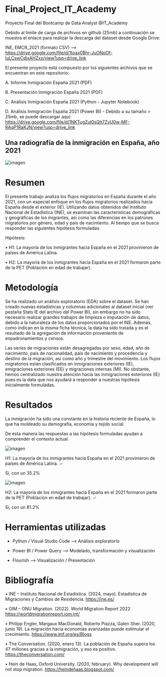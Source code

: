# Final_Project_IT_Academy
Proyecto Final del Bootcamp de Data Analyst @IT_Academy

Debido al limite de carga de archivos en github (25mb) a continuación se muestra el enlace para realizar la descarga del dataset desde Google Drive:

INE, EMCR_2021 (formato CSV) --> https://drive.google.com/file/d/1toax0Bhr-JuONpOf-luLCswCdixAHZxx/view?usp=drive_link

El presente proyecto está compuesto por los siguientes archivos que se encuentran en este repositorio:

 A. Informe Inmigración España 2021 (PDF)
 
 B. Presentación Inmigración España 2021 (PDF)
 
 C. Análisis Inmigración España 2021 (Python - Jupyter Notebook)
 
 D. Análisis Inmigración España 2021 (Power BI) - Debido a su tamaño > 25mb, se puede descargar aquí: https://drive.google.com/file/d/1NKTugZuI0sQh7ZvU0w-MF-RAqP1RaKJN/view?usp=drive_link

## Una radiografía de la inmigración en España, año 2021

![imagen](https://github.com/user-attachments/assets/c7b3371d-a400-45d4-8749-e4cb3e29d666)


# Resumen

 El presente trabajo analiza los flujos migratorios en España durante el año 2021, con un especial enfoque en los flujos migratorios realizados hacia España desde el exterior (IE). Utilizando datos obtenidos del Instituto Nacional de Estadística (INE), se examinan las características demográficas y geográficas de los migrantes, así como las diferencias en los patrones migratorios por género, edad y pais de nacimiento. Al tiempo que se busca responder las siguientes hipótesis formuladas.
 
Hipótesis: 

•	H1: La mayoría de los inmigrantes hacia España en el 2021 provinieron de países de América Latina.

•	H2: La mayoría de los inmigrantes hacia España en el 2021 formaron parte de la PET (Población en edad de trabajar).

# Metodología

Se ha realizado un análisis exploratorio (EDA) sobre el dataset. Se han creado nuevas estadísticas y columnas adicionales al dataset inicial (ver pestaña Stats IE del archivo del Power BI), sin embargo no ha sido necesario realizar grandes trabajos de limpieza o imputación de datos, debido a la naturaleza de los datos proporcionados por el INE. Además, como indican en la misma ficha técnica, la data ha sido tratada y es el resultado de la agregación de información proveniente de enpadronamientos y censos.

Las series de migraciones están desagregadas por sexo, edad, año de nacimiento, país de nacionalidad, país de nacimiento y procedencia y destino de la migración, así como año y trimestre del movimiento. Los flujos migratorios están clasificados en inmigraciones exteriores (IE), emigraciones exteriores (EE) y migraciones internas (MI). No obstante, hemos centralizado nuestra atención hacia las inmigraciones exteriores (IE) pues es la data que nos ayudará a responder a nuestras hipótesis inicialmente formuladas.

# Resultados

La inmigración ha sido una constante en la historia reciente de España, lo que ha moldeado su demografía, economía y tejido social. 

De esta manera las respuestas a las hipótesis formuladas ayudan a comprender el contexto actual.

![imagen](https://github.com/user-attachments/assets/cfa17334-da2e-415f-ae33-22ad5a66a533)

<p> H1: La mayoría de los inmigrantes hacia España en el 2021 provinieron de países de América Latina. <span style="color:#008000;">&#x2713;</span></p>
Sí, con un 35.2%


![imagen](https://github.com/user-attachments/assets/4b4de22b-414a-4170-ab27-4c100516bd36)

<p> H2: La mayoría de los inmigrantes hacia España en el 2021 formaron parte de la PET (Población en edad de trabajar). <span style="color:#008000;">&#x2713;</span></p>
Sí, con un 81.2%

# Herramientas utilizadas

- Python / Visual Studio Code --> Análisis exploratorio

- Power BI / Power Query --> Modelado, transformación y visualización 

- Flourish --> Visualización / Presentación

# Bibliografía

•	INE – Instituto Nacional de Estadística. (2024, mayo). Estadística de Migraciones y Cambios de Residencia. https://ine.es/ 

•	OIM – ONU Migration. (2022). World Migration Report 2022. https://worldmigrationreport.iom.int/

•	Philipp Engler, Margaux MacDonald, Roberto Piazza, Galen Sher. (2020, junio 19). La migración hacia economías avanzadas puede estimular el crecimiento. https://www.imf.org/es/Blogs

•	The Conversation. (2020, enero 13). La población de España supera los 47 millones gracias a la inmigración, y eso es positivo. https://theconversation.com/

•	Hein de Haas, Oxford University. (2020, february). Why development will not stop migration. https://heindehaas.blogspot.com/

